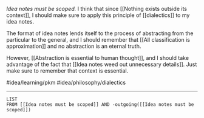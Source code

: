 *Idea notes must be scoped.* I think that since [[Nothing exists outside its context]], I should make sure to apply this principle of [[dialectics]] to my idea notes. 

The format of idea notes lends itself to the process of abstracting from the particular to the general, and I should remember that [[All classification is approximation]] and no abstraction is an eternal truth. 

However, [[Abstraction is essential to human thought]], and I should take advantage of the fact that [[Idea notes weed out unnecessary details]]. Just make sure to remember that context is essential. 

#idea/learning/pkm 
#idea/philosophy/dialectics  

---
```dataview
LIST
FROM [[Idea notes must be scoped]] AND -outgoing([[Idea notes must be scoped]])
```